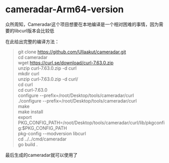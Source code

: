 # cameradar-Arm64-version

众所周知，Cameradar这个项目想要在本地编译是一个相对困难的事情，因为需要的libcurl版本会比较低

在此给出完整的编译方法：

> git clone https://github.com/Ullaakut/cameradar.git  
> cd cameradar  
> wget https://curl.se/download/curl-7.63.0.zip  
> unzip curl-7.63.0.zip -d curl  
> mkdir curl  
> unzip curl-7.63.0.zip -d curl/  
> cd curl  
> cd curl-7.63.0  
> configure --prefix=/root/Desktop/tools/cameradar/curl  
> ./configure --prefix=/root/Desktop/tools/cameradar/curl  
> make  
> make install  
> export PKG_CONFIG_PATH=/root/Desktop/tools/cameradar/curl/lib/pkgconfig:$PKG_CONFIG_PATH  
> pkg-config --modversion libcurl  
> cd ../../cmd/cameradar  
> go build .  

最后生成的cameradar就可以使用了
